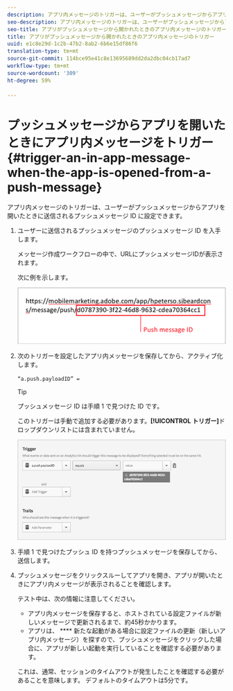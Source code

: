 ```yaml
---
description: アプリ内メッセージのトリガーは、ユーザーがプッシュメッセージからアプリを開いたときに送信されるプッシュメッセージ ID に設定できます。
seo-description: アプリ内メッセージのトリガーは、ユーザーがプッシュメッセージからアプリを開いたときに送信されるプッシュメッセージ ID に設定できます。
seo-title: アプリがプッシュメッセージから開かれたときのアプリ内メッセージのトリガー
title: アプリがプッシュメッセージから開かれたときのアプリ内メッセージのトリガー
uuid: e1c8e29d-1c2b-47b2-8ab2-6b6e15df86f6
translation-type: tm+mt
source-git-commit: 114bce95e41c8e13695689dd2da2dbc04cb17ad7
workflow-type: tm+mt
source-wordcount: '309'
ht-degree: 59%

---
```



# プッシュメッセージからアプリを開いたときにアプリ内メッセージをトリガー{#trigger-an-in-app-message-when-the-app-is-opened-from-a-push-message}

アプリ内メッセージのトリガーは、ユーザーがプッシュメッセージからアプリを開いたときに送信されるプッシュメッセージ ID に設定できます。

1. ユーザーに送信されるプッシュメッセージのプッシュメッセージ ID を入手します。

   メッセージ作成ワークフローの中で、URLにプッシュメッセージIDが表示されます。

   次に例を示します。

   ![](assets/brandon_task1.png)

1. 次のトリガーを設定したアプリ内メッセージを保存してから、アクティブ化します。

   `“a.push.payloadID” =`

   >[!TIP]
   >
   >プッシュメッセージ ID は手順 1 で見つけた ID です。

   このトリガーは手動で追加する必要があります。**[!UICONTROL トリガー]**&#x200B;ドロップダウンリストには含まれていません。

   ![](assets/brandon_task2.png)

1. 手順 1 で見つけたプッシュ ID を持つプッシュメッセージを保存してから、送信します。
1. プッシュメッセージをクリックスルーしてアプリを開き、アプリが開いたときにアプリ内メッセージが表示されることを確認します。

   テスト中は、次の情報に注意してください。

   * アプリ内メッセージを保存すると、ホストされている設定ファイルが新しいメッセージで更新されるまで、約45秒かかります。
   * アプリは、 **** 新たな起動がある場合に設定ファイルの更新（新しいアプリ内メッセージ）を探すので、プッシュメッセージをクリックした場合に、アプリが新しい起動を実行していることを確認する必要があります。

   これは、通常、セッションのタイムアウトが発生したことを確認する必要があることを意味します。 デフォルトのタイムアウトは5分です。


